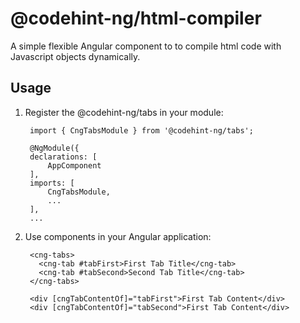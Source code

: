 # @codehint-ng/html-compiler

A simple flexible Angular component to to compile html code with Javascript objects dynamically.

## Usage
1) Register the @codehint-ng/tabs in your module:

        import { CngTabsModule } from '@codehint-ng/tabs';

        @NgModule({
        declarations: [
            AppComponent
        ],
        imports: [
            CngTabsModule,
            ...
        ],
        ...

2) Use components in your Angular application:

        <cng-tabs>
          <cng-tab #tabFirst>First Tab Title</cng-tab>
          <cng-tab #tabSecond>Second Tab Title</cng-tab>
        </cng-tabs>

        <div [cngTabContentOf]="tabFirst">First Tab Content</div>
        <div [cngTabContentOf]="tabSecond">First Tab Content</div>
